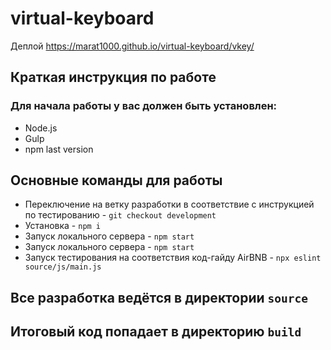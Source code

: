 # virtual-keyboard

Деплой
https://marat1000.github.io/virtual-keyboard/vkey/

## Краткая инструкция по работе
### Для начала работы у вас должен быть установлен:
* Node.js
* Gulp
* npm last version
## Основные команды для работы
* Переключение на ветку разработки в соответствие с инструкцией по тестированию - `git checkout development`
* Установка - `npm i`
* Запуск локального сервера - `npm start`
* Запуск локального сервера - `npm start`
* Запуск тестирования на соответствия код-гайду AirBNB - `npx eslint source/js/main.js`

## Все разработка ведётся в директории `source`
## Итоговый код попадает в директорию `build`
